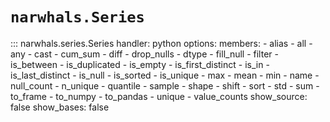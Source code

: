 # `narwhals.Series`

::: narwhals.series.Series
    handler: python
    options:
      members:
        - alias
        - all
        - any
        - cast
        - cum_sum
        - diff
        - drop_nulls
        - dtype
        - fill_null
        - filter
        - is_between
        - is_duplicated
        - is_empty
        - is_first_distinct
        - is_in
        - is_last_distinct
        - is_null
        - is_sorted
        - is_unique
        - max
        - mean
        - min
        - name
        - null_count
        - n_unique
        - quantile
        - sample
        - shape
        - shift
        - sort
        - std
        - sum
        - to_frame
        - to_numpy
        - to_pandas
        - unique
        - value_counts
      show_source: false
      show_bases: false

